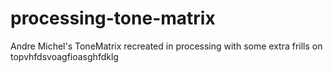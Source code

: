 # processing-tone-matrix

Andre Michel's ToneMatrix recreated in processing with some extra frills on topvhfdsvoagfioasghfdklg
